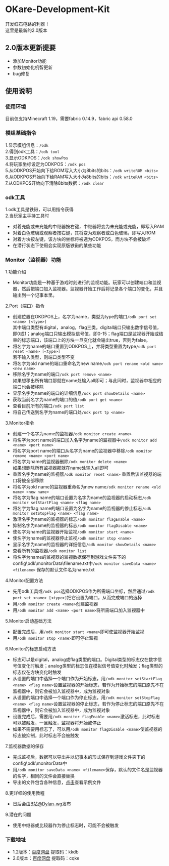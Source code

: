# OKare-Development-Kit
开发红石电路的利器！  
这里是最新的2.0版本  

## 2.0版本更新提要
+ 添加Monitor功能
+ 参数初始化机智更新
+ bug修复
## 使用说明
### 使用环境
目前仅支持Minecraft 1.19，需要fabric 0.14.9，fabric api 0.58.0
### 模组基础指令
1.显示模组信息：```/odk ```  
2.得到odk工具：```/odk tool ```   
3.显示ODKPOS：```/odk showPos```    
4.将玩家坐标设定为ODKPOS：```/odk pos```    
5.从ODKPOS开始向下给ROM写入大小为8bits的bits：```/odk writeROM <bits> ```   
6.从ODKPOS开始向下给RAM写入大小为8bits的bits：```/odk writeRAM <bits> ```   
7.从ODKPOS开始向下清除8bits数据：```/odk clear```  
### odk工具
1.odk工具是铁锹，可以用指令获得  
2.当玩家主手持工具时
+ 对着充能或未充能的中继器按右键，中继器将变为未充能或充能，即写入RAM
+ 对着白色玻璃或观察者按右键，其将变为观察者或白色玻璃，即写入ROM
+ 对着方块按左键，该方块的坐标将被选为ODKPOS，而方块不会被破坏
+ 在潜行状态下使用会实现原版铁锹的某些功能
### Monitor（监视器）功能
1.功能介绍  
+ Monitor功能是一种基于游戏时刻进行的监视功能。玩家可以创建端口和监视器，然后把端口加入监视器。监视器开始工作后将记录各个端口的变化，并且输出到一个记事本里。  

2.Port（端口）指令
+ 创建位置在OKDPOS上，名字为name，类型为type的端口```/odk port set <name> [<type>]```  
  其中端口类型有digital，analog，flag三类。digital端口只输出数字信号值，即0或1；analog端口只输出模拟信号值，即0-15；flag端口是监视器开始或结束的标志端口，该端口上的方块一旦变化就会输出true，否则为false。
+ 将名字为name的端口重置到ODKPOS上，并将类型重置为type```/odk port reset <name> [<type>]```  
  若不输入类型，则端口类型不变
+ 将名字为old name的端口重命名为new name```/odk port rename <old name> <new name>```
+ 移除名字为name的端口```/odk port remove <name>```  
如果想移出所有端口那就在name处输入all即可；与此同时，监视器中相应的端口也会被移除
+ 显示名字为name的端口的详细信息```/odk port showDetails <name>```
+ 获取当前名字为name的端口的值```/odk port get <name>```
+ 查看目前所有的端口```/odk port list```
+ 将自己传送到名字为name的端口处```/odk port tp <name>```

3.Monitor指令
+ 创建一个名字为name的监视器```/odk monitor create <name>```
+ 将名字为port name的端口加入名字为name的监视器中```/odk monitor add <name> <port name>```
+ 将名字为port name的端口从名字为name的监视器中移除```/odk monitor remove <name> <port name>```
+ 将名字为name的监视器删除```/odk monitor delete <name>```  
如果想删除所有监视器那就在name处输入all即可
+ 重置名字为name的监视器```/odk monitor reset <name>```
重置后该监视器的端口将被全部移除
+ 将名字为old name的监视器重命名为new name```/odk monitor rename <old name> <new name>```
+ 将名字为flag name的端口设置为名字为name的监视器的启动标志```/odk monitor setStartFlag <name> <flag name>```
+ 将名字为flag name的端口设置为名字为name的监视器的停止标志```/odk monitor setStopFlag <name> <flag name>```
+ 激活名字为name的监视器的标志```/odk monitor flagEnable <name>```
+ 抑制名字为name的监视器的标志```/odk monitor flagDisable <name>```
+ 使名字为name的监视器开始监视```/odk monitor start <name>```
+ 使名字为name的监视器停止监视```/odk monitor stop <name>```
+ 显示名字为name的监视器的详细信息```/odk monitor showDetails <name>```
+ 查看所有的监视器```/odk monitor list```
+ 将名字为name的监视器的监视数据保存到游戏文件夹下的config\odk\monitorData\filename.txt中```/odk monitor saveData <name> <filename>```
保存的默认文件名为name.txt

4.Monitor配置方法
+ 先用odk工具或```/odk pos```选择ODKPOS作为所需端口坐标，然后通过```/odk port set <name> [<type>]```把它设置为端口，从而完成端口的选择
+ 用```/odk monitor create <name>```创建监视器
+ 用```/odk monitor add <name> <port name>```将所需端口加入监视器中

5.Monitor启动基础方法
+ 配置完成后，用```/odk monitor start <name>```即可使监视器开始监视
+ 用```/odk monitor stop <name>```即可停止监视

6.Monitor的标志启动方法
+ 标志可以是digital，analog或flag类型的端口。Digital类型的标志仅在数字信号值变化时触发；analog类型的标志仅在模拟信号值变化时触发；flag类型的标志仅在方块变化时触发
+ 从设置的端口中选择一个端口作为开始标志，用```/odk monitor setStartFlag <name> <flag name>```设置监视器的开始标志，若作为开始标志的端口原先不在监视器中，则它会被加入监视器中，成为监视对象
+ 从设置的端口中选择一个端口作为停止标志，用```/odk monitor setStopFlag <name> <flag name>```设置监视器的停止标志，若作为停止标志的端口原先不在监视器中，则它会被加入监视器中，成为监视对象
+ 设置完成后，需要用```/odk monitor flagEnable <name>```激活标志，此时标志可以被触发，一旦触发，监视器将开始或停止
+ 如果不需要用标志了，可以用```/odk monitor flagDisable <name>```使监视器的标志被抑制，此时标志不会被触发

7.监视器数据的保存
+ 完成监视后，数据可以导出并以记事本的形式保存到游戏文件夹下的config\odk\monitorData中
+ 用```/odk monitor saveData <name> <filename>```保存，默认的文件名是监视器的名字，相同的文件会直接替换
+ 导出的文件包含各种信息，[点击](https://github.com/Dylan-wg/OKare-Development-Kit/blob/2.0/run/config/odk/monitorData/demo.txt)查看示例文件

8.更详细的使用教程
+ 日后会由[B站@Dylan-wg](https://space.bilibili.com/700277869)发布

9.潜在的问题
+ 使用中继器或比较器作为停止标志时，可能不会被触发
### 下载地址
+ 1.2版本：[百度网盘](https://pan.baidu.com/s/1IgxeAI2ur6S4uMVsoWQX7g) 提取码：kkdb
+ 2.0版本：[百度网盘](https://pan.baidu.com/s/1SUAM4fnNlAaN9_gabvZ-fw) 提取码：cqke  
